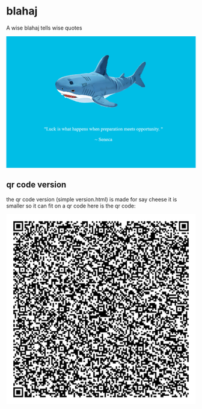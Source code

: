 # blahaj

A wise blahaj tells wise quotes

![demo](image.png)

## qr code version
the qr code version (simple version.html) is made for say cheese
it is smaller so it can fit on a qr code
here is the qr code:

![qr](qr.png)